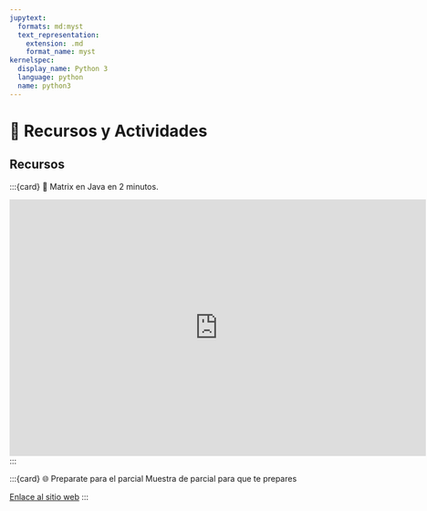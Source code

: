 ```yaml
---
jupytext:
  formats: md:myst
  text_representation:
    extension: .md
    format_name: myst
kernelspec:
  display_name: Python 3
  language: python
  name: python3
---
```


# 🧰 Recursos y Actividades

## Recursos

:::{card} 🎦 Matrix en Java en 2 minutos.

<iframe width="730" height="450" src="https://www.youtube.com/embed/Bz5BhH7K9pA?si=8cGMKbExZxJKIGWt" title="YouTube video player" frameborder="0" allow="accelerometer; autoplay; clipboard-write; encrypted-media; gyroscope; picture-in-picture; web-share" referrerpolicy="strict-origin-when-cross-origin" allowfullscreen></iframe>
:::

:::{card} 🌐 Preparate para el parcial
Muestra de parcial para que te prepares

[Enlace al sitio web](https://drive.google.com/file/d/1AG1HNnISOpvOEl2dlTSTLzI0nKNqSPET/view?usp=sharing)
:::



